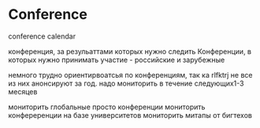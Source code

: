 # Conference
conference calendar


конференция, за резульаттами которых нужно следить
Конференции, в которых нужно принимать участие - российские и зарубежные

немного трудно ориентирвоатсья по конференциям, так ка rlfktrj не все из них анонсируют за год.
надо мониторить в течение следующих1-3 месяцев

мониторить глобальные просто конференции
мониторить конфереренции на базе университетов
мониторить митапы от бигтехов
